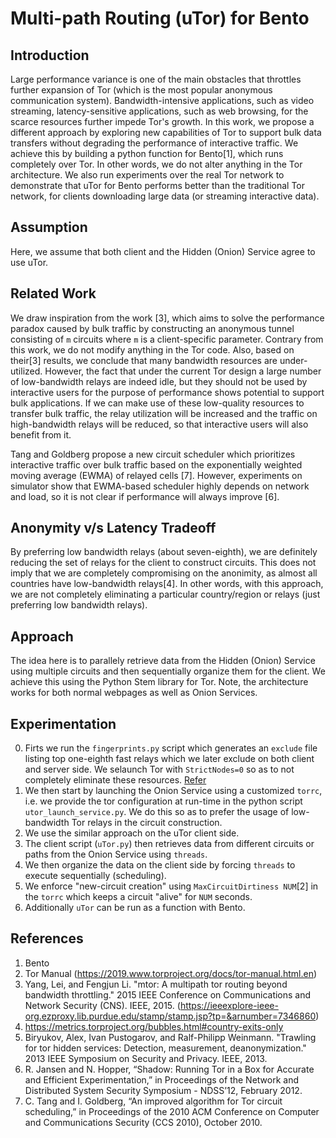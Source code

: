 # Multi-path Routing (uTor) for Bento

## Introduction

Large performance variance is one of the main obstacles that throttles further expansion of Tor (which is the most popular anonymous communication system). Bandwidth-intensive applications, such as video streaming, latency-sensitive applications, such as web browsing, for the scarce resources further impede Tor's growth. In this work, we propose a different approach by exploring new capabilities of Tor to support bulk data transfers without degrading the performance of interactive traffic. We achieve this by building a python function for Bento[1], which runs completely over Tor. In other words, we do not alter anything in the Tor architecture. We also run experiments over the real Tor network to demonstrate that uTor for Bento performs better than the traditional Tor network, for clients downloading large data (or streaming interactive data). 

## Assumption 

Here, we assume that both client and the Hidden (Onion) Service agree to use uTor. 

## Related Work 

We draw inspiration from the work [3], which aims to solve the performance paradox caused by bulk traffic by constructing an anonymous tunnel consisting of ```m``` circuits where ```m``` is a client-specific parameter. Contrary from this work, we do not modify anything in the Tor code. Also, based on their[3] results, we conclude that many bandwidth resources are under-utilized. However, the fact that under the current Tor design a large number of low-bandwidth relays are indeed idle, but they should not be used by interactive users for the purpose of performance shows potential to support bulk applications. If we can make use of these low-quality resources to transfer bulk traffic, the relay utilization will be increased and the traffic on high-bandwidth relays will be reduced, so that interactive users will also benefit from it.

Tang and Goldberg propose a new circuit scheduler which prioritizes interactive traffic over bulk traffic based on the exponentially weighted moving average (EWMA) of relayed cells [7]. However, experiments on simulator show that EWMA-based scheduler highly depends on network and load, so it is not clear if performance will always improve [6]. 

## Anonymity v/s Latency Tradeoff

By preferring low bandwidth relays (about seven-eighth), we are definitely reducing the set of relays for the client to construct circuits. This does not imply that we are completely compromising on the anonimity, as almost all countries have low-bandwidth relays[4]. In other words, with this approach, we are not completely eliminating a particular country/region or relays (just preferring low bandwidth relays). 


## Approach

The idea here is to parallely retrieve data from the Hidden (Onion) Service using multiple circuits and then sequentially organize them for the client. We achieve this using the Python Stem library for Tor. Note, the architecture works for both normal webpages as well as Onion Services. 



## Experimentation
0. Firts we run the `fingerprints.py` script which generates an `exclude` file listing top one-eighth fast relays which we later exclude on both client and server side. We selaunch Tor with `StrictNodes=0` so as to not completely eliminate these resources. [Refer](https://2019.www.torproject.org/docs/tor-manual.html.en) 
1. We then start by launching the Onion Service using a customized ```torrc```, i.e. we provide the tor configuration at run-time in the python script ```utor_launch_service.py```. We do this so as to prefer the usage of low-bandwidth Tor relays in the circuit construction. 
2. We use the similar approach on the uTor client side. 
3. The client script (`uTor.py`) then retrieves data from different circuits or paths from the Onion Service using ```threads```. 
4. We then organize the data on the client side by forcing ```threads``` to execute sequentially (scheduling). 
5. We enforce "new-circuit creation" using ```MaxCircuitDirtiness NUM```[2] in the ```torrc``` which keeps a circuit "alive" for ```NUM``` seconds. 
6. Additionally `uTor` can be run as a function with Bento. 


## References

1. Bento 
2. Tor Manual (https://2019.www.torproject.org/docs/tor-manual.html.en)
3. Yang, Lei, and Fengjun Li. "mtor: A multipath tor routing beyond bandwidth throttling." 2015 IEEE Conference on Communications and Network Security (CNS). IEEE, 2015. (https://ieeexplore-ieee-org.ezproxy.lib.purdue.edu/stamp/stamp.jsp?tp=&arnumber=7346860)
4. https://metrics.torproject.org/bubbles.html#country-exits-only
5. Biryukov, Alex, Ivan Pustogarov, and Ralf-Philipp Weinmann. "Trawling for tor hidden services: Detection, measurement, deanonymization." 2013 IEEE Symposium on Security and Privacy. IEEE, 2013.
6. R. Jansen and N. Hopper, “Shadow: Running Tor in a Box for Accurate and Efficient Experimentation,” in Proceedings of the Network and Distributed System Security Symposium - NDSS’12, February 2012.
7. C. Tang and I. Goldberg, “An improved algorithm for Tor circuit scheduling,” in Proceedings of the 2010 ACM Conference on Computer and Communications Security (CCS 2010), October 2010.
